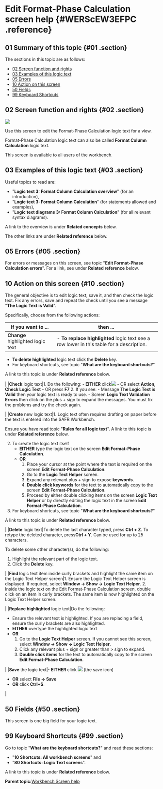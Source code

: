 # Edit Format-Phase Calculation screen help {#WERScEW3EFPC .reference}

## 01 Summary of this topic {#01 .section}

The sections in this topic are as follows:

-   [02 Screen function and rights](WERScEW3EFPC.md#02)
-   [03 Examples of this logic text](WERScEW3EFPC.md#03)
-   [05 Errors](WERScEW3EFPC.md#05)
-   [10 Action on this screen](WERScEW3EFPC.md#10)
-   [50 Fields](WERScEW3EFPC.md#50)
-   [99 Keyboard Shortcuts](WERScEW3EFPC.md#99)

## 02 Screen function and rights {#02 .section}

![](images/Edit_View_73_EFPC_01.gif)

Use this screen to edit the Format-Phase Calculation logic text for a view.

Format-Phase Calculation logic text can also be called **Format Column Calculation** logic text.

This screen is available to all users of the workbench.

## 03 Examples of this logic text {#03 .section}

Useful topics to read are:

-   "**Logic text 3: Format Column Calculation overview**" \(for an introduction\),
-   "**Logic text 3: Format Column Calculation**" \(for statements allowed and examples\),
-   "**Logic text diagrams 3: Format Column Calculation**" \(for all relevant syntax diagrams\).

A link to the overview is under **Related concepts** below.

The other links are under **Related reference** below.

## 05 Errors {#05 .section}

For errors or messages on this screen, see topic "**Edit Format-Phase Calculation errors**". For a link, see under **Related reference** below.

## 10 Action on this screen {#10 .section}

The general objective is to edit logic text, save it, and then check the logic text. Fix any errors, save and repeat the check until you see a message "**The Logic Text is Valid**".

Specifically, choose from the following actions:

|If you want to ...|then ...|
|------------------|--------|
|**Change** highlighted logic text|-   **To replace highlighted** logic text see a row lower in this table for a description.
-   **To delete highlighted** logic text click the **Delete** key.
-   For keyboard shortcuts, see topic "**What are the keyboard shortcuts?**"

A link to this topic is under **Related reference** below.


|
|**Check** logic text|1.  Do the following:
    -   **EITHER** click![](images/Icon_ValidLT_02.gif)
    -   OR select **Action, Check Logic Text**
    -   OR press **F7**
2.  If you see:
    -   Message **The Logic Text is Valid** then your logic text is ready to use.
    -   Screen **Logic Text Validation Errors** then click on the plus + sign to expand the messages. You must fix the problems and try the check again.

|
|**Create** new logic text|1.  Logic text often requires drafting on paper before the text is entered into the SAFR Workbench.

Ensure you have read topic "**Rules for all logic text**". A link to this topic is under **Related reference** below.

2.  To create the logic text itself
    -   **EITHER** type the logic text on the screen **Edit Format-Phase Calculation**.
    -   **OR**
        1.  Place your cursor at the point where the text is required on the screen **Edit Format-Phase Calculation**.
        2.  Go to the **Logic Text Helper** screen.
        3.  Expand any relevant plus + sign to expose **keywords**.
        4.  **Double click keywords** for the text to automatically copy to the screen **Edit Format-Phase Calculation**.
        5.  Proceed by either double clicking items on the screen **Logic Text Helper** or by directly editing the logic text in the screen **Edit Format-Phase Calculation**.
3.  For keyboard shortcuts, see topic "**What are the keyboard shortcuts?**"

A link to this topic is under **Related reference** below.


|
|**Delete** logic text|To delete the last character typed, press **Ctrl + Z**. To retype the deleted character, press**Ctrl + Y**. Can be used for up to 25 characters.

To delete some other character\(s\), do the following:

1.  Highlight the relevant part of the logic text.
2.  Click the **Delete** key.

|
|**Find** logic text item inside curly brackets and highlight the same item on the Logic Text Helper screen|1.  Ensure the Logic Text Helper screen is displayed. If required, select **Window -\> Show -\> Logic Text Helper**.
2.  Inside the logic text on the Edit Format-Phase Calculation screen, double click on an item in curly brackets. The same item is now highlighted on the Logic Text Helper screen.

|
|**Replace highlighted** logic text|Do the following:

-   Ensure the relevant text is highlighted. If you are replacing a field, ensure the curly brackets are also highlighted.
-   **EITHER** overtype the highlighted logic text
-   **OR**
    1.  Go to the **Logic Text Helper** screen. If you cannot see this screen, select **Window -\> Show -\> Logic Text Helper**.
    2.  Click any relevant plus + sign or greater than \> sign to expand.
    3.  **Double click items** for the text to automatically copy to the screen **Edit Format-Phase Calculation**.

|
|**Save** the logic text|-   **EITHER** click ![](images/Icon_Save_03.GIF) \(the save icon\)
-   **OR** select **File -\> Save**
-   **OR** click **Ctrl+S**.

|

## 50 Fields {#50 .section}

This screen is one big field for your logic text.

## 99 Keyboard Shortcuts {#99 .section}

Go to topic "**What are the keyboard shortcuts?**" and read these sections:

-   "**10 Shortcuts: All workbench screens**" and
-   "**80 Shortcuts: Logic Text screens**".

A link to this topic is under **Related reference** below.

**Parent topic:**[Workbench Screen help](../html/AAR586WEScreens.md)

